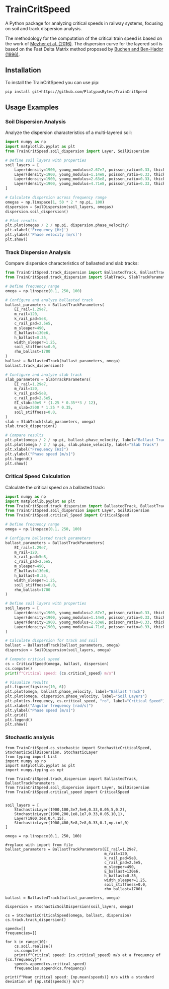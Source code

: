 # TrainCritSpeed

A Python package for analyzing critical speeds in railway systems, focusing on soil and track dispersion analysis.

The methodology for the computation of the critical train speed is based on the work of [Mezher et al. (2016)](https://www.sciencedirect.com/science/article/abs/pii/S2214391215000239).
The dispersion curve for the layered soil is based on the Fast Delta Matrix method proposed by [Buchen and Ben-Hador (1996)](https://academic.oup.com/gji/article-lookup/doi/10.1111/j.1365-246X.1996.tb05642.x).

## Installation

To install the TrainCritSpeed you can use pip:

```bash
pip install git+https://github.com/PlatypusBytes/TrainCritSpeed
```

## Usage Examples

### Soil Dispersion Analysis

Analyze the dispersion characteristics of a multi-layered soil:

```python
import numpy as np
import matplotlib.pyplot as plt
from TrainCritSpeed.soil_dispersion import Layer, SoilDispersion

# Define soil layers with properties
soil_layers = [
    Layer(density=1900, young_modulus=2.67e7, poisson_ratio=0.33, thickness=5),
    Layer(density=1900, young_modulus=1.14e8, poisson_ratio=0.33, thickness=10),
    Layer(density=1900, young_modulus=2.63e8, poisson_ratio=0.33, thickness=15),
    Layer(density=1900, young_modulus=4.71e8, poisson_ratio=0.33, thickness=np.inf),
]

# Calculate dispersion across frequency range
omegas = np.linspace(1, 50 * 2 * np.pi, 100)
dispersion = SoilDispersion(soil_layers, omegas)
dispersion.soil_dispersion()

# Plot results
plt.plot(omegas / 2 / np.pi, dispersion.phase_velocity)
plt.xlabel('Frequency [Hz]')
plt.ylabel('Phase velocity [m/s]')
plt.show()
```

### Track Dispersion Analysis

Compare dispersion characteristics of ballasted and slab tracks:

```python
from TrainCritSpeed.track_dispersion import BallastedTrack, BallastTrackParameters
from TrainCritSpeed.track_dispersion import SlabTrack, SlabTrackParameters

# Define frequency range
omega = np.linspace(0.1, 250, 100)

# Configure and analyze ballasted track
ballast_parameters = BallastTrackParameters(
    EI_rail=1.29e7,
    m_rail=120,
    k_rail_pad=5e8,
    c_rail_pad=2.5e5,
    m_sleeper=490,
    E_ballast=130e6,
    h_ballast=0.35,
    width_sleeper=1.25,
    soil_stiffness=0.0,
    rho_ballast=1700
)
ballast = BallastedTrack(ballast_parameters, omega)
ballast.track_dispersion()

# Configure and analyze slab track
slab_parameters = SlabTrackParameters(
    EI_rail=1.29e7,
    m_rail=120,
    k_rail_pad=5e8,
    c_rail_pad=2.5e5,
    EI_slab=30e9 * (1.25 * 0.35**3 / 12),
    m_slab=2500 * 1.25 * 0.35,
    soil_stiffness=0.0,
)
slab = SlabTrack(slab_parameters, omega)
slab.track_dispersion()

# Compare results
plt.plot(omega / 2 / np.pi, ballast.phase_velocity, label="Ballast Track")
plt.plot(omega / 2 / np.pi, slab.phase_velocity, label="Slab Track")
plt.xlabel("Frequency [Hz]")
plt.ylabel("Phase speed [m/s]")
plt.legend()
plt.show()
```

### Critical Speed Calculation

Calculate the critical speed on a ballasted track:

```python
import numpy as np
import matplotlib.pyplot as plt
from TrainCritSpeed.track_dispersion import BallastedTrack, BallastTrackParameters
from TrainCritSpeed.soil_dispersion import Layer, SoilDispersion
from TrainCritSpeed.critical_Speed import CriticalSpeed

# Define frequency range
omega = np.linspace(0.1, 250, 100)

# Configure ballasted track parameters
ballast_parameters = BallastTrackParameters(
    EI_rail=1.29e7,
    m_rail=120,
    k_rail_pad=5e8,
    c_rail_pad=2.5e5,
    m_sleeper=490,
    E_ballast=130e6,
    h_ballast=0.35,
    width_sleeper=1.25,
    soil_stiffness=0.0,
    rho_ballast=1700
)

# Define soil layers with properties
soil_layers = [
    Layer(density=1900, young_modulus=2.67e7, poisson_ratio=0.33, thickness=5),
    Layer(density=1900, young_modulus=1.14e8, poisson_ratio=0.33, thickness=10),
    Layer(density=1900, young_modulus=2.63e8, poisson_ratio=0.33, thickness=15),
    Layer(density=1900, young_modulus=4.71e8, poisson_ratio=0.33, thickness=np.inf),
]

# Calculate dispersion for track and soil
ballast = BallastedTrack(ballast_parameters, omega)
dispersion = SoilDispersion(soil_layers, omega)

# Compute critical speed
cs = CriticalSpeed(omega, ballast, dispersion)
cs.compute()
print(f"Critical speed: {cs.critical_speed} m/s")

# Visualize results
plt.figure(figsize=(10, 6))
plt.plot(omega, ballast.phase_velocity, label="Ballast Track")
plt.plot(omega, dispersion.phase_velocity, label="Soil Layers")
plt.plot(cs.frequency, cs.critical_speed, "ro", label="Critical Speed")
plt.xlabel("Angular frequency [rad/s]")
plt.ylabel("Phase speed [m/s]")
plt.grid()
plt.legend()
plt.show()
```
### Stochastic analysis

```
from TrainCritSpeed.cs_stochastic import StochasticCriticalSpeed, StochasticSoilDispersion, StochasticLayer
from typing import List
import numpy as np
import matplotlib.pyplot as plt
import numpy.typing as npt

from TrainCritSpeed.track_dispersion import BallastedTrack, BallastTrackParameters
from TrainCritSpeed.soil_dispersion import Layer, SoilDispersion
from TrainCritSpeed.critical_speed import CriticalSpeed


soil_layers = [
    StochasticLayer(1900,100,3e7,5e6,0.33,0.05,5,0.2),
    StochasticLayer(1900,200,1e8,1e7,0.33,0.05,10,1),
    Layer(1900,3e8,0.4,15),
    StochasticLayer(1900,400,5e8,2e8,0.33,0.1,np.inf,0)
]

omega = np.linspace(0.1, 250, 100)

#replace with import from file
ballast_parameters = BallastTrackParameters(EI_rail=1.29e7,
                                            m_rail=120,
                                            k_rail_pad=5e8,
                                            c_rail_pad=2.5e5,
                                            m_sleeper=490,
                                            E_ballast=130e6,
                                            h_ballast=0.35,
                                            width_sleeper=1.25,
                                            soil_stiffness=0.0,
                                            rho_ballast=1700)

ballast = BallastedTrack(ballast_parameters, omega)

dispersion = StochasticSoilDispersion(soil_layers, omega)

cs = StochasticCriticalSpeed(omega, ballast, dispersion)
cs.track.track_dispersion()

speeds=[]
frequencies=[]

for k in range(10):
    cs.soil.realise()
    cs.compute()
    print(f"Critical speed: {cs.critical_speed} m/s at a frequency of {cs.frequency}")
    speeds.append(cs.critical_speed)
    frequencies.append(cs.frequency)

print(f"Mean critical speed: {np.mean(speeds)} m/s with a standard deviation of {np.std(speeds)} m/s")
```